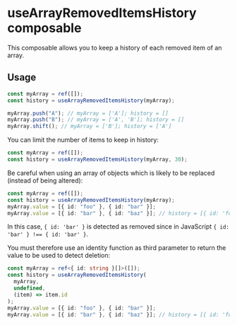 # useArrayRemovedItemsHistory composable

This composable allows you to keep a history of each removed item of an array.

## Usage

```typescript
const myArray = ref([]);
const history = useArrayRemovedItemsHistory(myArray);

myArray.push("A"); // myArray = ['A']; history = []
myArray.push("B"); // myArray = ['A', 'B']; history = []
myArray.shift(); // myArray = ['B']; history = ['A']
```

You can limit the number of items to keep in history:

```typescript
const myArray = ref([]);
const history = useArrayRemovedItemsHistory(myArray, 30);
```

Be careful when using an array of objects which is likely to be replaced (instead of being altered):

```typescript
const myArray = ref([]);
const history = useArrayRemovedItemsHistory(myArray);
myArray.value = [{ id: "foo" }, { id: "bar" }];
myArray.value = [{ id: "bar" }, { id: "baz" }]; // history = [{ id: 'foo' }, { id: 'bar' }]
```

In this case, `{ id: 'bar' }` is detected as removed since in JavaScript `{ id: 'bar' } !== { id: 'bar' }`.

You must therefore use an identity function as third parameter to return the value to be used to detect deletion:

```typescript
const myArray = ref<{ id: string }[]>([]);
const history = useArrayRemovedItemsHistory(
  myArray,
  undefined,
  (item) => item.id
);
myArray.value = [{ id: "foo" }, { id: "bar" }];
myArray.value = [{ id: "bar" }, { id: "baz" }]; // history = [{ id: 'foo' }]
```
